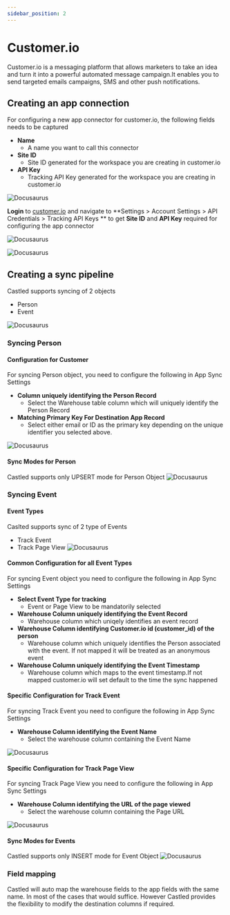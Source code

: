 ```yaml
---
sidebar_position: 2
---
```


# Customer.io

Customer.io is a messaging platform that allows marketers to take an idea and turn it into a powerful automated message campaign.It enables you to send targeted emails campaigns, SMS and other push notifications.

## Creating an app connection

For configuring a new app connector for customer.io, the following fields needs to be captured
- **Name**
    - A name you want to call this connector
- **Site ID**
    - Site ID generated for the workspace you are creating in customer.io 
- **API Key**
    - Tracking API Key generated for the workspace you are creating in customer.io

![Docusaurus](/img/screens/destinations/customerio/app_cio_app_config.png)

**Login** to [customer.io](https://fly.customer.io/login) and navigate to **Settings > Account Settings > API Credentials > Tracking API Keys ** to get **Site ID** and **API Key** required for configuring the app connector

![Docusaurus](/img/screens/destinations/customerio/app_cio_account_settings.png)

![Docusaurus](/img/screens/destinations/customerio/app_cio_manage_credentials.png)

## Creating a sync pipeline

Castled supports syncing of 2 objects
- Person
- Event

![Docusaurus](/img/screens/destinations/customerio/app_cio_sync_objects.png)

### Syncing Person

#### Configuration for Customer
For syncing Person object, you need to configure the following in App Sync Settings
- **Column uniquely identifying the Person Record**
    - Select the Warehouse table column which will uniquely identify the Person Record
- **Matching Primary Key For Destination App Record**
    - Select either email or ID as the primary key depending on the unique identifier you selected above.

![Docusaurus](/img/screens/destinations/customerio/app_cio_person_sync_objects.png)

#### Sync Modes for Person
Castled supports only UPSERT mode for Person Object
![Docusaurus](/img/screens/destinations/customerio/app_cio_person_sync_modes.png)

### Syncing Event

#### Event Types
Caslted supports sync of 2 type of Events
- Track Event
- Track Page View
![Docusaurus](/img/screens/destinations/customerio/app_cio_event_types.png)


#### Common Configuration for all Event Types
For syncing Event object you need to configure the following in App Sync Settings
- **Select Event Type for tracking**
    - Event or Page View to be mandatorily selected
- **Warehouse Column uniquely identifying the Event Record**
    - Warehouse column which uniqely identifies an event record
- **Warehouse Column identifying Customer.io id (customer_id) of the person**
    - Warehouse column which uniquely identifies the Person associated with the event. If not mapped it will be treated as an anonymous event
- **Warehouse Column uniquely identifying the Event Timestamp**
    - Warehouse column which maps to the event timestamp.If not mapped customer.io will set default to the time the sync happened

#### Specific Configuration for Track Event
For syncing Track Event you need to configure the following in App Sync Settings
- **Warehouse Column identifying the Event Name**
    - Select the warehouse column containing the Event Name

![Docusaurus](/img/screens/destinations/customerio/app_cio_event_config.png)

#### Specific Configuration for Track Page View
For syncing Track Page View you need to configure the following in App Sync Settings
- **Warehouse Column identifying the URL of the page viewed**
    - Select the warehouse column containing the Page URL

![Docusaurus](/img/screens/destinations/customerio/app_cio_page_view_config.png)

#### Sync Modes for Events
Castled supports only INSERT mode for Event Object
![Docusaurus](/img/screens/destinations/customerio/app_cio_event_sync_modes.png)

### Field mapping
Castled will auto map the warehouse fields to the app fields with the same name. In most of the cases that would suffice. However Castled provides the flexibility to modify the destination columns if required.